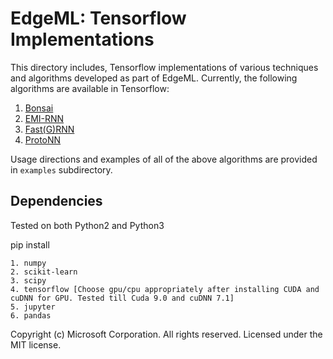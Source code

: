 # EdgeML: Tensorflow Implementations 

This directory includes, Tensorflow implementations of various techniques and
algorithms developed as part of EdgeML. Currently, the following algorithms are
available in Tensorflow:

1. [Bonsai](../docs/publications/Bonsai.pdf)
2. [EMI-RNN](../docs/publications/EMI-RNN.pdf)
3. [Fast(G)RNN](../docs/publications/FastGRNN.pdf)
4. [ProtoNN](../docs/publications/ProtoNN.pdf)

Usage directions and examples of all of the above algorithms are provided in
`examples` subdirectory. 

## Dependencies

Tested on both Python2 and Python3

pip install
``` 
1. numpy
2. scikit-learn
3. scipy
4. tensorflow [Choose gpu/cpu appropriately after installing CUDA and cuDNN for GPU. Tested till Cuda 9.0 and cuDNN 7.1]
5. jupyter
6. pandas
```

Copyright (c) Microsoft Corporation. All rights reserved. 
Licensed under the MIT license.
